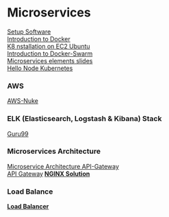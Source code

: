 
# Microservices

[Setup Software](/setup-microservices.txt)<br>
[Introduction to Docker](/Intro_to_Docker.txt)<br>
[K8 nstallation on EC2 Ubuntu](/K8-Installation-EC2-Ubuntu.txt)<br>
[Introduction to Docker-Swarm](/Docker-Swarm.txt)<br>
[Microservices elements slides](/microservices-elements-slides.pdf)<br>
[Hello Node Kubernetes](/Hello_Node_Kubernetes.txt)<br>


### AWS
[AWS-Nuke](https://github.com/rebuy-de/aws-nuke)<br>


### ELK (Elasticsearch, Logstash & Kibana) Stack
[Guru99](https://www.guru99.com/elk-stack-tutorial.html)<br>
  
 
### Microservices Architecture
[Microservice Architecture API-Gateway](/Microservice-Architecture-API-Gateway-Considerations.pdf)<br>
[API Gateway](https://microservices.io/patterns/apigateway.html)<b>
[NGINX Solution](https://www.nginx.com/solutions/)

### Load Balance
[Load Balancer](https://load-balancer.inlab.net/articles/free-and-open-source-load-balancing-software-and-projects/)
